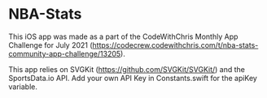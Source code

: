 # NBA-Stats
This iOS app was made as a part of the CodeWithChris Monthly App Challenge for July 2021 (https://codecrew.codewithchris.com/t/nba-stats-community-app-challenge/13205). 

This app relies on SVGKit (https://github.com/SVGKit/SVGKit/) and the SportsData.io API.
Add your own API Key in Constants.swift for the apiKey variable.
